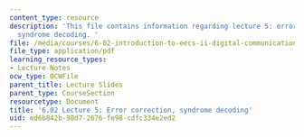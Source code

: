 ```yaml
---
content_type: resource
description: 'This file contains information regarding lecture 5: error correction,
  syndrome decoding. '
file: /media/courses/6-02-introduction-to-eecs-ii-digital-communication-systems-fall-2012/ed6b842b98d72676fe98cdfc334e2ed2_MIT6_02F12_lec05.pdf
file_type: application/pdf
learning_resource_types:
- Lecture Notes
ocw_type: OCWFile
parent_title: Lecture Slides
parent_type: CourseSection
resourcetype: Document
title: '6.02 Lecture 5: Error correction, syndrome decoding'
uid: ed6b842b-98d7-2676-fe98-cdfc334e2ed2
---
```

